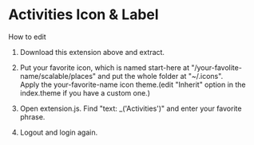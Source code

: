 # Activities Icon & Label
How to edit 
  
1. Download this extension above and extract. 

2. Put your favorite icon, which is named start-here at "/your-favolite-name/scalable/places" and put the whole folder at "~/.icons".  
Apply the your-favorite-name icon theme.(edit "Inherit" option in the index.theme if you have a custom one.)  
  
3. Open extension.js. Find "text: _('Activities')"  and enter your favorite phrase.  
  
4. Logout and login again. 
